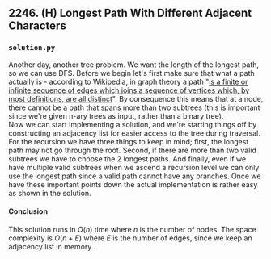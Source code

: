 ## 2246. (H) Longest Path With Different Adjacent Characters

### `solution.py`
Another day, another tree problem. We want the length of the longest path, so we can use DFS. Before we begin let's first make sure that what a path actually is - according to Wikipedia, in graph theory a path "[is a finite or infinite sequence of edges which joins a sequence of vertices which, by most definitions, are all distinct](https://en.wikipedia.org/wiki/Path_(graph_theory))". By consequence this means that at a node, there cannot be a path that spans more than two subtrees (this is important since we're given n-ary trees as input, rather than a binary tree).  
Now we can start implementing a solution, and we're starting things off by constructing an adjacency list for easier access to the tree during traversal. For the recursion we have three things to keep in mind; first, the longest path may not go through the root. Second, if there are more than two valid subtrees we have to choose the 2 longest paths. And finally, even if we have multiple valid subtrees when we ascend a recursion level we can only use the longest path since a valid path cannot have any branches. Once we have these important points down the actual implementation is rather easy as shown in the solution.  
  
#### Conclusion
This solution runs in $O(n)$ time where $n$ is the number of nodes. The space complexity is $O(n + E)$ where $E$ is the number of edges, since we keep an adjacency list in memory.  
  
